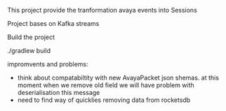 This project provide the tranformation avaya events into Sessions

Project bases on Kafka streams


Build the project

./gradlew build



impromvents and problems:

- think about compatabiltity with new AvayaPacket json shemas. at this moment when we remove old field we will have problem with deserialisation this message
- need to find way of quicklies removing data from rocketsdb